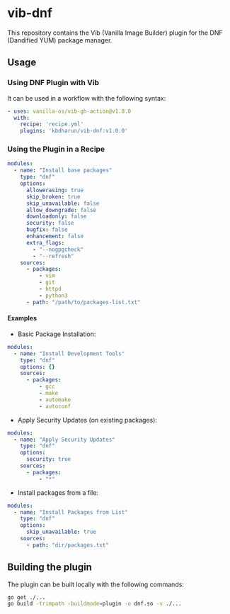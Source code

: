 # vib-dnf

This repository contains the Vib (Vanilla Image Builder) plugin for the DNF (Dandified YUM) package manager.

## Usage

### Using DNF Plugin with Vib

It can be used in a workflow with the following syntax:

```yml
- uses: vanilla-os/vib-gh-action@v1.0.0
  with:
    recipe: 'recipe.yml'
    plugins: 'kbdharun/vib-dnf:v1.0.0'
```

### Using the Plugin in a Recipe

```yml
modules:
  - name: "Install base packages"
    type: "dnf"
    options:
      allowerasing: true
      skip_broken: true
      skip_unavailable: false
      allow_downgrade: false
      downloadonly: false
      security: false
      bugfix: false
      enhancement: false
      extra_flags:
        - "--nogpgcheck"
        - "--refresh"
    sources:
      - packages:
          - vim
          - git
          - httpd
          - python3
      - path: "/path/to/packages-list.txt"
```

#### Examples

- Basic Package Installation:

```yml
modules:
  - name: "Install Development Tools"
    type: "dnf"
    options: {}
    sources:
      - packages:
          - gcc
          - make
          - automake
          - autoconf
```

- Apply Security Updates (on existing packages):

```yml
modules:
  - name: "Apply Security Updates"
    type: "dnf"
    options:
      security: true
    sources:
      - packages:
          - "*"
```

- Install packages from a file:

```yml
modules:
  - name: "Install Packages from List"
    type: "dnf"
    options:
      skip_unavailable: true
    sources:
      - path: "dir/packages.txt"
```

## Building the plugin

The plugin can be built locally with the following commands:

```sh
go get ./...
go build -trimpath -buildmode=plugin -o dnf.so -v ./...
```
